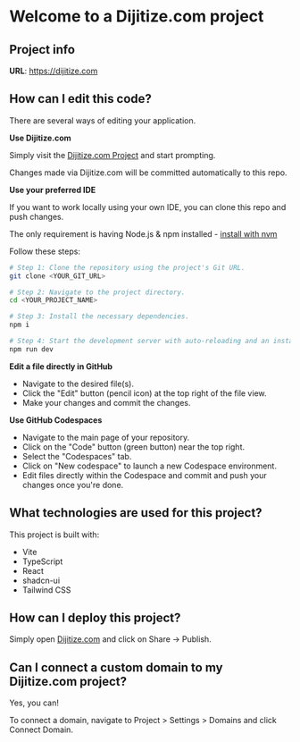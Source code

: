 # Welcome to a Dijitize.com project

## Project info

**URL**: https://dijitize.com

## How can I edit this code?

There are several ways of editing your application.

**Use Dijitize.com**

Simply visit the [Dijitize.com Project](https://dijitize.com) and start prompting.

Changes made via Dijitize.com will be committed automatically to this repo.

**Use your preferred IDE**

If you want to work locally using your own IDE, you can clone this repo and push changes.

The only requirement is having Node.js & npm installed - [install with nvm](https://github.com/nvm-sh/nvm#installing-and-updating)

Follow these steps:

```sh
# Step 1: Clone the repository using the project's Git URL.
git clone <YOUR_GIT_URL>

# Step 2: Navigate to the project directory.
cd <YOUR_PROJECT_NAME>

# Step 3: Install the necessary dependencies.
npm i

# Step 4: Start the development server with auto-reloading and an instant preview.
npm run dev
```

**Edit a file directly in GitHub**

- Navigate to the desired file(s).
- Click the "Edit" button (pencil icon) at the top right of the file view.
- Make your changes and commit the changes.

**Use GitHub Codespaces**

- Navigate to the main page of your repository.
- Click on the "Code" button (green button) near the top right.
- Select the "Codespaces" tab.
- Click on "New codespace" to launch a new Codespace environment.
- Edit files directly within the Codespace and commit and push your changes once you're done.

## What technologies are used for this project?

This project is built with:

- Vite
- TypeScript
- React
- shadcn-ui
- Tailwind CSS

## How can I deploy this project?

Simply open [Dijitize.com](https://dijitize.com) and click on Share -> Publish.

## Can I connect a custom domain to my Dijitize.com project?

Yes, you can!

To connect a domain, navigate to Project > Settings > Domains and click Connect Domain.

 
